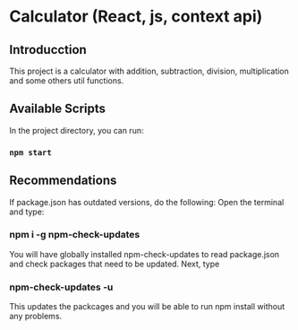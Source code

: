 # Calculator (React, js, context api)

## Introducction

This project is a calculator with addition, subtraction, division, multiplication and some
others util functions.

## Available Scripts

In the project directory, you can run:

### `npm start`

## Recommendations

If package.json has outdated versions, do the following:
Open the terminal and type:

### npm i -g npm-check-updates

You will have globally installed npm-check-updates to read package.json and check
packages that need to be updated.
Next, type

### npm-check-updates -u

This updates the packcages and you will be able to run npm install without any problems.
